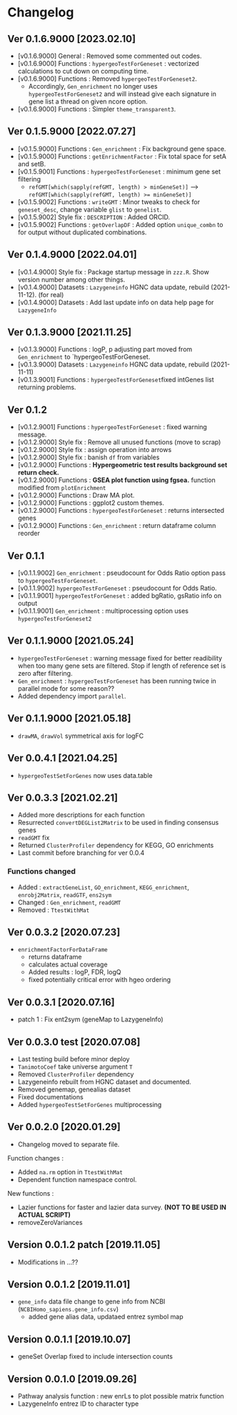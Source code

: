 # Changelog

## Ver 0.1.6.9000 [2023.02.10]
- [v0.1.6.9000] General   : Removed some commented out codes.
- [v0.1.6.9000] Functions : `hypergeoTestForGeneset` : vectorized calculations to cut down on computing time.
- [v0.1.6.9000] Functions : Removed `hypergeoTestForGeneset2`.
  - Accordingly, `Gen_enrichment` no longer uses `hypergeoTestForGeneset2` and will instead give each signature in gene list a thread on given ncore option.
- [v0.1.6.9000] Functions : Simpler `theme_transparent3`.

## Ver 0.1.5.9000 [2022.07.27]
- [v0.1.5.9000] Functions : `Gen_enrichment` : Fix background gene space.
- [v0.1.5.9000] Functions : `getEnrichmentFactor` : Fix total space for setA and setB.
- [v0.1.5.9001] Functions : `hypergeoTestForGeneset` : minimum gene set filtering  
  - `refGMT[which(sapply(refGMT, length) > minGeneSet)]` --> `refGMT[which(sapply(refGMT, length) >= minGeneSet)]`
- [v0.1.5.9002] Functions : `writeGMT` : Minor tweaks to check for `geneset_desc`, change variable `glist` to `genelist`.
- [v0.1.5.9002] Style fix : `DESCRIPTION` : Added ORCID.
- [v0.1.5.9002] Functions : `getOverlapDF` : Added option `unique_combn` to for output without duplicated combinations.

## Ver 0.1.4.9000 [2022.04.01]
- [v0.1.4.9000] Style fix : Package startup message in `zzz.R`. Show version number among other things.
- [v0.1.4.9000] Datasets  : `Lazygeneinfo` HGNC data update, rebuild (2021-11-12). (for real)
- [v0.1.4.9000] Datasets  : Add last update info on data help page for `LazygeneInfo`

## Ver 0.1.3.9000 [2021.11.25]
- [v0.1.3.9000] Functions : logP, p adjusting part moved from `Gen_enrichment` to `hypergeoTestForGeneset.
- [v0.1.3.9000] Datasets  : `Lazygeneinfo` HGNC data update, rebuild (2021-11-11)
- [v0.1.3.9001] Functions : `hypergeoTestForGeneset`fixed intGenes list returning problems.

## Ver 0.1.2
- [v0.1.2.9001] Functions : `hypergeoTestForGeneset` : fixed warning message.
- [v0.1.2.9000] Style fix : Remove all unused functions (move to scrap)
- [v0.1.2.9000] Style fix : assign operation into arrows
- [v0.1.2.9000] Style fix : banish `df` from variables
- [v0.1.2.9000] Functions : **Hypergeometric test results background set return check.**
- [v0.1.2.9000] Functions : **GSEA plot function using fgsea.** function modified from `plotEnrichment`
- [v0.1.2.9000] Functions : Draw MA plot.
- [v0.1.2.9000] Functions : ggplot2 custom themes.
- [v0.1.2.9000] Functions : `hypergeoTestForGeneset` : returns intersected genes
- [v0.1.2.9000] Functions : `Gen_enrichment` : return dataframe column reorder

## Ver 0.1.1
- [v0.1.1.9002] `Gen_enrichment` : pseudocount for Odds Ratio option pass to `hypergeoTestForGeneset`.
- [v0.1.1.9002] `hypergeoTestForGeneset` : pseudocount for Odds Ratio.
- [v0.1.1.9001] `hypergeoTestForGeneset` : added bgRatio, gsRatio info on output
- [v0.1.1.9001] `Gen_enrichment` : multiprocessing option uses `hypergeoTestForGeneset2`

## Ver 0.1.1.9000 [2021.05.24]

* `hypergeoTestForGeneset` : warning message fixed for better readibility when too many gene sets are filtered. Stop if length of reference set is zero after filtering.
* `Gen_enrichment` : `hypergeoTestForGeneset` has been running twice in parallel mode for some reason??
* Added dependency import `parallel`.

## Ver 0.1.1.9000 [2021.05.18]

* `drawMA`, `drawVol` symmetrical axis for logFC

## Ver 0.0.4.1 [2021.04.25]

* `hypergeoTestSetForGenes` now uses data.table


## Ver 0.0.3.3 [2021.02.21]

* Added more descriptions for each function
* Resurrected `convertDEGList2Matrix` to be used in finding consensus genes
* `readGMT` fix
* Returned `ClusterProfiler` dependency for KEGG, GO enrichments
* Last commit before branching for ver 0.0.4

### Functions changed

* Added : `extractGeneList`, `GO_enrichment`, `KEGG_enrichment`, `enrobj2Matrix`, `readGTF`, `ens2sym`
* Changed : `Gen_enrichment`, `readGMT`
* Removed : `TtestWithMat`

## Ver 0.0.3.2 [2020.07.23]

* `enrichmentFactorForDataFrame`
  * returns dataframe
  * calculates actual coverage
  * Added results : logP, FDR, logQ
  * fixed potentially critical error with hgeo ordering

## Ver 0.0.3.1 [2020.07.16]

* patch 1 : Fix ent2sym (geneMap to LazygeneInfo)

## Ver 0.0.3.0 test [2020.07.08]

* Last testing build before minor deploy
* `TanimotoCoef` take universe argument `T`
* Removed `ClusterProfiler` dependency
* Lazygeneinfo rebuilt from HGNC dataset and documented.
* Removed genemap, genealias dataset
* Fixed documentations
* Added `hypergeoTestSetForGenes` multiprocessing


## Ver 0.0.2.0 [2020.01.29]

* Changelog moved to separate file.

Function changes :
 * Added `na.rm` option in `TtestWithMat`
 * Dependent function namespace control.

New functions :
 * Lazier functions for faster and lazier data survey. **(NOT TO BE USED IN ACTUAL SCRIPT)**
 * removeZeroVariances
 

## Version 0.0.1.2 patch [2019.11.05]

* Modifications in ...??


## Version 0.0.1.2 [2019.11.01]

* `gene_info` data file change to gene info from NCBI (`NCBIHomo_sapiens.gene_info.csv`)
  * added gene alias data, updataed entrez symbol map


## Version 0.0.1.1 [2019.10.07]

* geneSet Overlap fixed to include intersection counts


## Version 0.0.1.0 [2019.09.26]

* Pathway analysis function : new enrLs to plot possible matrix function
* LazygeneInfo entrez ID to character type

